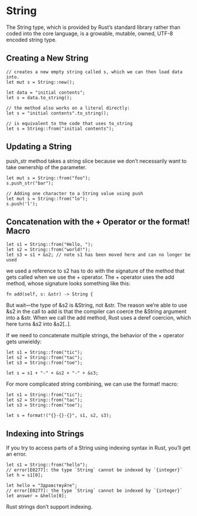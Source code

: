 # String
The String type, which is provided by Rust’s standard library rather than coded into the core language, is a growable, mutable, owned, UTF-8 encoded string type.

## Creating a New String

    // creates a new empty string called s, which we can then load data into. 
    let mut s = String::new();
    
    let data = "initial contents";
    let s = data.to_string();

    // the method also works on a literal directly:
    let s = "initial contents".to_string();
    
    // is equivalent to the code that uses to_string
    let s = String::from("initial contents");

## Updating a String
push_str method takes a string slice because we don’t necessarily want to take ownership of the parameter. 

    let mut s = String::from("foo");
    s.push_str("bar");
    
    // Adding one character to a String value using push
    let mut s = String::from("lo");
    s.push('l');

## Concatenation with the + Operator or the format! Macro

    let s1 = String::from("Hello, ");
    let s2 = String::from("world!");
    let s3 = s1 + &s2; // note s1 has been moved here and can no longer be used

we used a reference to s2 has to do with the signature of the method that gets called when we use the + operator. The + operator uses the add method, whose signature looks something like this:

    fn add(self, s: &str) -> String {

But wait—the type of &s2 is &String, not &str. 
The reason we’re able to use &s2 in the call to add is that the compiler can coerce the &String argument into a &str.
When we call the add method, Rust uses a deref coercion, which here turns &s2 into &s2[..]. 


If we need to concatenate multiple strings, the behavior of the + operator gets unwieldy:

    let s1 = String::from("tic");
    let s2 = String::from("tac");
    let s3 = String::from("toe");

    let s = s1 + "-" + &s2 + "-" + &s3;

For more complicated string combining, we can use the format! macro:

    let s1 = String::from("tic");
    let s2 = String::from("tac");
    let s3 = String::from("toe");

    let s = format!("{}-{}-{}", s1, s2, s3);

## Indexing into Strings
If you try to access parts of a String using indexing syntax in Rust, you’ll get an error.

    let s1 = String::from("hello");
    // error[E0277]: the type `String` cannot be indexed by `{integer}`
    let h = s1[0];

    let hello = "Здравствуйте";
    // error[E0277]: the type `String` cannot be indexed by `{integer}`
    let answer = &hello[0];

Rust strings don’t support indexing. 
